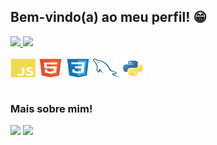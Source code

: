 ## Bem-vindo(a) ao meu perfil! 😁

<div>
  <a href="https://github.com/Caio-Secco">
    <img height="180em" src="https://github-readme-stats.vercel.app/api?username=Caio-Secco&show_icons=true&theme=tokyonight&include_all_commits=true&count_private=true&cache_seconds=86400"/>
    <img height="180em" src="https://github-readme-stats.vercel.app/api/top-langs/?username=Caio-Secco&layout=compact&langs_count=6&theme=tokyonight&cache_seconds=1"/>
  </a>
</div>
    
<div style="display: inline_block"><br>
  <img align="center" alt="Js" height="30" width="40" src="https://raw.githubusercontent.com/devicons/devicon/master/icons/javascript/javascript-plain.svg">
  <img align="center" alt="HTML" height="30" width="40" src="https://raw.githubusercontent.com/devicons/devicon/master/icons/html5/html5-original.svg">
  <img align="center" alt="CSS" height="30" width="40" src="https://raw.githubusercontent.com/devicons/devicon/master/icons/css3/css3-original.svg">
  <img align="center" alt="MySQL" height="30" width="40" src="https://raw.githubusercontent.com/devicons/devicon/master/icons/mysql/mysql-original.svg">
  <img align="center" alt="Python" height="30" width="40" src="https://raw.githubusercontent.com/devicons/devicon/master/icons/python/python-original.svg">
</div>
 
<br>
 
### Mais sobre mim!
 
<div> 
  <a href="https://instagram.com/caioseccoo_" target="_blank"><img src="https://img.shields.io/badge/-Instagram-%23E4405F?style=for-the-badge&logo=instagram&logoColor=white"></a>
  <a href="https://www.linkedin.com/in/caio-secco-cardoso-bb2879238/" target="_blank"><img src="https://img.shields.io/badge/-LinkedIn-%230077B5?style=for-the-badge&logo=linkedin&logoColor=white"></a>
</div>
